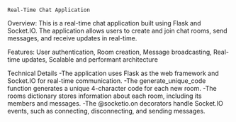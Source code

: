                                                                        Real-Time Chat Application



Overview:
This is a real-time chat application built using Flask and Socket.IO. The application allows users to create and join chat rooms, send messages, and receive updates in real-time.

Features: User authentication, Room creation, Message broadcasting, Real-time updates, Scalable and performant architecture


Technical Details
-The application uses Flask as the web framework and Socket.IO for real-time communication.
-The generate_unique_code function generates a unique 4-character code for each new room.
-The rooms dictionary stores information about each room, including its members and messages.
-The @socketio.on decorators handle Socket.IO events, such as connecting, disconnecting, and sending messages.
